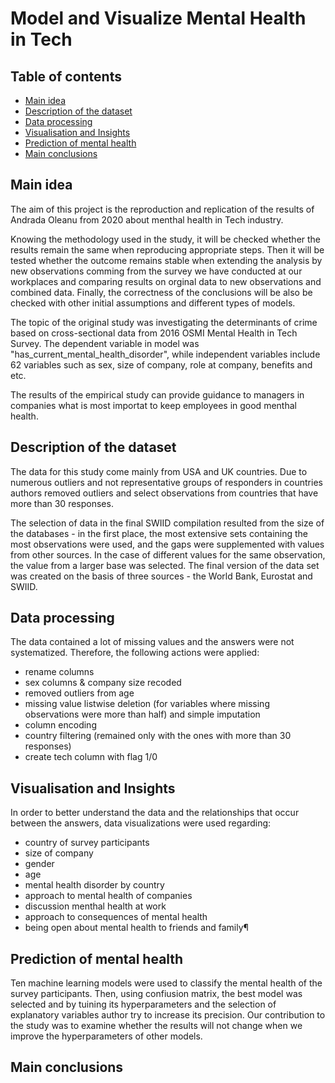 # Model and Visualize Mental Health in Tech 

## Table of contents
* [Main idea](#main-idea)
* [Description of the dataset](#description-of-the-dataset)
* [Data processing](#data-processing)
* [Visualisation and Insights](#Visualisation-and-Insights)
* [Prediction of mental health](#Prediction-of-mental-health)
* [Main conclusions](#main-conclusions)

## Main idea

The aim of this project is the reproduction and replication of the results of Andrada Oleanu from 2020 about menthal health in Tech industry.

Knowing the methodology used in the study, it will be checked whether the results remain the same when reproducing appropriate steps. Then it will be tested whether the outcome remains stable when extending the analysis by new observations comming from the survey we have conducted at our workplaces and comparing results on orginal data to new observations and combined data. Finally, the correctness of the conclusions will be also be checked with other initial assumptions and different types of models.

The topic of the original study was investigating the determinants of crime based on cross-sectional data from 2016 OSMI Mental Health in Tech Survey. The dependent variable in model was "has_current_mental_health_disorder", while independent variables include 62 variables such as sex, size of company, role at company, benefits and etc.

The results of the empirical study can provide guidance to managers in companies what is most importat to keep employees in good menthal health.

## Description of the dataset

The data for this study come mainly from USA and UK countries. Due to numerous outliers and not representative groups of responders in countries authors removed outliers and select observations from countries that have more than 30 responses. 

The selection of data in the final SWIID compilation resulted from the size of the databases - in the first place, the most extensive sets containing the most observations were used, and the gaps were supplemented with values from other sources. In the case of different values for the same observation, the value from a larger base was selected. The final version of the data set was created on the basis of three sources - the World Bank, Eurostat and SWIID.


## Data processing

The data contained a lot of missing values and the answers were not systematized. Therefore, the following actions were applied:

* rename columns
* sex columns & company size recoded
* removed outliers from age
* missing value listwise deletion (for variables where missing observations were more than half) and simple imputation
* column encoding
* country filtering (remained only with the ones with more than 30 responses)
* create tech column with flag 1/0


## Visualisation and Insights

In order to better understand the data and the relationships that occur between the answers, data visualizations were used regarding:

* country of survey participants
* size of company
* gender
* age
* mental health disorder by country
* approach to mental health of companies
* discussion menthal health at work
* approach to consequences of mental health 
* being open about mental health to friends and family¶

## Prediction of mental health

Ten machine learning models were used to classify the mental health of the survey participants. Then, using confiusion matrix, the best model was selected and by tuining its hyperparameters and the selection of explanatory variables author try to increase its precision.
Our contribution to the study was to examine whether the results will not change when we improve the hyperparameters of other models.

## Main conclusions


